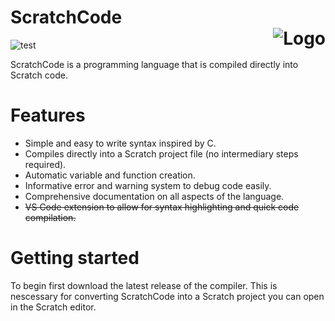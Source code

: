 <h1 align="left">ScratchCode<br/><img align="right" src="https://github.com/user-attachments/assets/52ae6ed9-f2f5-45d2-8b92-a28bef827d60" alt="Logo"></h1>
<img src="https://img.shields.io/badge/any_text-you_like-blue" alt="test">
<p>ScratchCode is a programming language that is compiled directly into Scratch code.</p>

<h1>Features</h1>
<ul>
<li>Simple and easy to write syntax inspired by C.</li>
<li>Compiles directly into a Scratch project file (no intermediary steps required).</li>
<li>Automatic variable and function creation.</li>
<li>Informative error and warning system to debug code easily.</li>
<li>Comprehensive documentation on all aspects of the language.</li>
<li><s>VS Code extension to allow for syntax highlighting and quick code compilation.</s></li>
</ul>

<h1>Getting started</h1>
<p>To begin first download the latest release of the compiler. This is nescessary for converting ScratchCode into a Scratch project you can open in the Scratch editor.</p>
